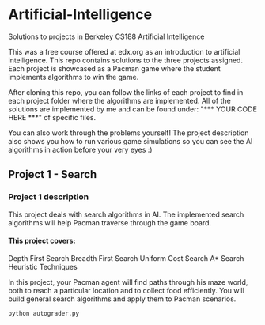 # Artificial-Intelligence
Solutions to projects in Berkeley CS188 Artificial Intelligence

This was a free course offered at edx.org as an introduction to artificial intelligence. This repo contains solutions to the three projects assigned. Each project is showcased as a Pacman game where the student implements algorithms to win the game.

After cloning this repo, you can follow the links of each project to find in each project folder where the algorithms are implemented. All of the solutions are implemented by me and can be found under: "*** YOUR CODE HERE ***" of specific files.

You can also work through the problems yourself! The project description also shows you how to run various game simulations so you can see the AI algorithms in action before your very eyes :)

## Project 1 - Search
### Project 1 description

This project deals with search algorithms in AI. The implemented search algorithms will help Pacman traverse through the game board.

#### This project covers:

Depth First Search
Breadth First Search
Uniform Cost Search
A* Search
Heuristic Techniques
<p>In this project, your Pacman agent will find paths through his maze world, both to reach a particular location and to collect food efficiently. You will build general search algorithms and apply them to Pacman scenarios.</p>
<code>python autograder.py</code>
